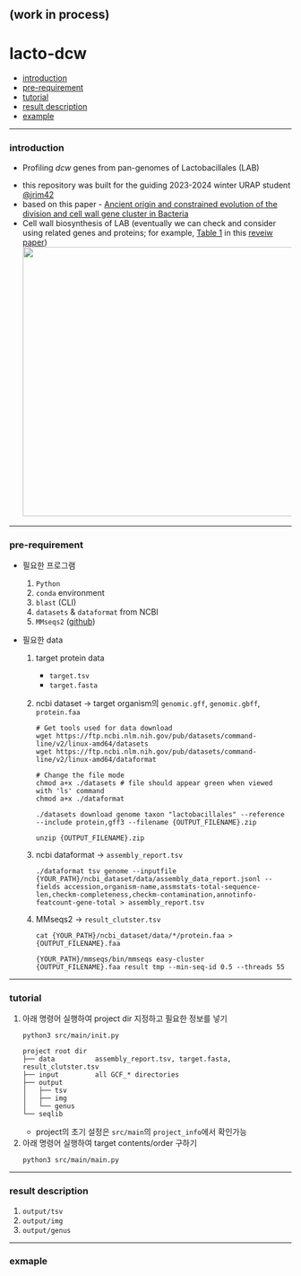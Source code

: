 ## (work in process)

# lacto-dcw

- [introduction](#introduction)
- [pre-requirement](#pre-requirement)
- [tutorial](#tutorial)
- [result description](#result-description)
- [example](#example)

---

### introduction

- Profiling _dcw_ genes from pan-genomes of Lactobacillales (LAB)

* this repository was built for the guiding 2023-2024 winter URAP student [@jrim42](https://github.com/jrim42)
* based on this paper - [Ancient origin and constrained evolution of the division and cell wall gene cluster in Bacteria](https://www.nature.com/articles/s41564-022-01257-y)
* Cell wall biosynthesis of LAB (eventually we can check and consider using related genes and proteins; for example, [Table 1](https://microbialcellfactories.biomedcentral.com/articles/10.1186/1475-2859-13-S1-S9/tables/1) in this [reveiw paper](https://microbialcellfactories.biomedcentral.com/articles/10.1186/1475-2859-13-S1-S9))
  <br>
  <img width=640 height = 480 src="https://media.springernature.com/lw685/springer-static/image/art%3A10.1186%2F1475-2859-13-S1-S9/MediaObjects/12934_2014_Article_1029_Fig2_HTML.jpg?as=webp">

---

### pre-requirement

- 필요한 프로그램

  1. `Python`
  2. `conda` environment
  3. `blast` (CLI)
  4. `datasets` & `dataformat` from NCBI
  5. `MMseqs2` ([github](https://github.com/soedinglab/MMseqs2))

- 필요한 data

  1. target protein data
     - `target.tsv`
     - `target.fasta`
  2. ncbi dataset -> target organism의 `genomic.gff`, `genomic.gbff`, `protein.faa`

     ```
     # Get tools used for data download
     wget https://ftp.ncbi.nlm.nih.gov/pub/datasets/command-line/v2/linux-amd64/datasets
     wget https://ftp.ncbi.nlm.nih.gov/pub/datasets/command-line/v2/linux-amd64/dataformat

     # Change the file mode
     chmod a+x ./datasets # file should appear green when viewed with 'ls' command
     chmod a+x ./dataformat
     ```

     ```
     ./datasets download genome taxon "lactobacillales" --reference --include protein,gff3 --filename {OUTPUT_FILENAME}.zip

     unzip {OUTPUT_FILENAME}.zip
     ```

  3. ncbi dataformat -> `assembly_report.tsv`
     ```
     ./dataformat tsv genome --inputfile {YOUR_PATH}/ncbi_dataset/data/assembly_data_report.jsonl --fields accession,organism-name,assmstats-total-sequence-len,checkm-completeness,checkm-contamination,annotinfo-featcount-gene-total > assembly_report.tsv
     ```
  4. MMseqs2 -> `result_clutster.tsv`

     ```
     cat {YOUR_PATH}/ncbi_dataset/data/*/protein.faa > {OUTPUT_FILENAME}.faa

     {YOUR_PATH}/mmseqs/bin/mmseqs easy-cluster {OUTPUT_FILENAME}.faa result tmp --min-seq-id 0.5 --threads 55
     ```

---

### tutorial

1. 아래 명령어 실행하여 project dir 지정하고 필요한 정보를 넣기
   ```
   python3 src/main/init.py
   ```
   ```
   project root dir
   ├── data          assembly_report.tsv, target.fasta, result_clutster.tsv
   ├── input         all GCF_* directories
   ├── output
   │   ├── tsv
   │   ├── img
   │   └── genus
   └── seqlib
   ```
   - project의 초기 설정은 `src/main`의 `project_info`에서 확인가능
2. 아래 명령어 실행하여 target contents/order 구하기
   ```
   python3 src/main/main.py
   ```

---

### result description

1. `output/tsv`
1. `output/img`
1. `output/genus`

---

### exmaple
